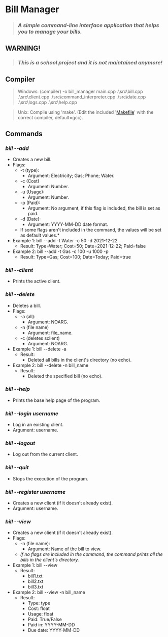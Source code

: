 # **Bill Manager**
> ### *A simple command-line interface application that helps you to manage your bills.*

## **WARNING!**
> ### *This is a school project and it is not maintained anymore!*

## **Compiler**
> Windows: (compiler) -o bill_manager main.cpp .\src\bill.cpp .\src\client.cpp .\src\command_interpreter.cpp .\src\date.cpp .\src\logs.cpp .\src\help.cpp

> Unix: Compile using 'make'. (Edit the included '[Makefile](https://github.com/Fraccs/bill-manager/blob/main/Makefile)' with the correct compiler, default=gcc).

## **Commands**
### ***bill --add***
* Creates a new bill.
* Flags: 
    * -t (type):
        * Argument: Electricity; Gas; Phone; Water.  
    * -c (Cost)
        * Argument: Number.
    * -u (Usage):
        * Argument: Number.
    * -p (Paid):
        * Argument: No argument, if this flag is included, the bill is set as paid.
    * -d (Date): 
        * Argument: YYYY-MM-DD date format.
    * If some flags aren't included in the command, the values will be set as default values.*
* Example 1: bill --add -t Water -c 50 -d 2021-12-22
    * Result: Type=Water; Cost=50; Date=2021-12-22; Paid=false
* Example 2: bill --add -t Gas -c 100 -u 1000 -p
    * Result: Type=Gas; Cost=100; Date=Today; Paid=true

### ***bill --client***
* Prints the active client.

### ***bill --delete***
* Deletes a bill.
* Flags: 
    * -a (all):
        * Argument: NOARG.  
    * -n (file name)
        * Argument: file_name.
    * -c (deletes sclient)
        * Argument: NOARG.
* Example 1: bill --delete -a 
    * Result:
        * Deleted all bills in the client's directory (no echo).
* Example 2: bill --delete -n bill_name
    * Result:
        * Deleted the specified bill (no echo).

### ***bill --help***
* Prints the base help page of the program.

### ***bill --login username***
* Log in an existing client.
* Argument: username.

### ***bill --logout***
* Log out from the current client.

### ***bill --quit***
* Stops the execution of the program.

### ***bill --register username***
* Creates a new client (if it doesn't already exist).
* Argument: username.

### ***bill --view***
* Creates a new client (if it doesn't already exist).
* Flags: 
    * -n (file name):
        * Argument: Name of the bill to view. 
    * *If no flags are included in the command, the command prints all the bills in the client's directory.*
* Example 1: bill --view
    * Result: 
        * bill1.txt
        * bill2.txt
        * bill3.txt
* Example 2: bill --view -n bill_name
    * Result:  
        * Type: type
        * Cost: float
        * Usage: float
        * Paid: True/False
        * Paid in: YYYY-MM-DD
        * Due date: YYYY-MM-DD
